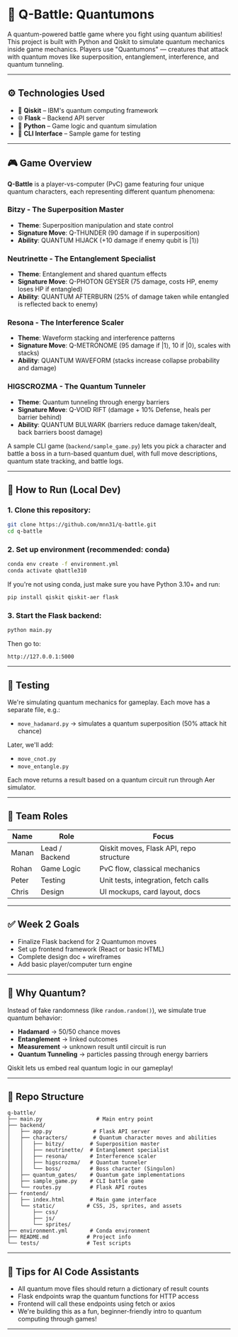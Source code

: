 # 🔮 Q-Battle: Quantumons

A quantum-powered battle game where you fight using quantum abilities! This project is built with Python and Qiskit to simulate quantum mechanics inside game mechanics. Players use "Quantumons" — creatures that attack with quantum moves like superposition, entanglement, interference, and quantum tunneling.

---

## ⚙️ Technologies Used

- 🧠 **Qiskit** – IBM's quantum computing framework
- 🌐 **Flask** – Backend API server
- 🐍 **Python** – Game logic and quantum simulation
- 🎯 **CLI Interface** – Sample game for testing

---

## 🎮 Game Overview

**Q-Battle** is a player-vs-computer (PvC) game featuring four unique quantum characters, each representing different quantum phenomena:

### **Bitzy** - The Superposition Master
- **Theme**: Superposition manipulation and state control
- **Signature Move**: Q-THUNDER (90 damage if in superposition)
- **Ability**: QUANTUM HIJACK (+10 damage if enemy qubit is |1⟩)

### **Neutrinette** - The Entanglement Specialist  
- **Theme**: Entanglement and shared quantum effects
- **Signature Move**: Q-PHOTON GEYSER (75 damage, costs HP, enemy loses HP if entangled)
- **Ability**: QUANTUM AFTERBURN (25% of damage taken while entangled is reflected back to enemy)

### **Resona** - The Interference Scaler
- **Theme**: Waveform stacking and interference patterns
- **Signature Move**: Q-METRONOME (95 damage if |1⟩, 10 if |0⟩, scales with stacks)
- **Ability**: QUANTUM WAVEFORM (stacks increase collapse probability and damage)

### **HIGSCROZMA** - The Quantum Tunneler
- **Theme**: Quantum tunneling through energy barriers
- **Signature Move**: Q-VOID RIFT (damage + 10% Defense, heals per barrier behind)
- **Ability**: QUANTUM BULWARK (barriers reduce damage taken/dealt, back barriers boost damage)

A sample CLI game (`backend/sample_game.py`) lets you pick a character and battle a boss in a turn-based quantum duel, with full move descriptions, quantum state tracking, and battle logs.

---

## 🚀 How to Run (Local Dev)

### 1. Clone this repository:
```bash
git clone https://github.com/mnn31/q-battle.git
cd q-battle
```

### 2. Set up environment (recommended: conda)
```bash
conda env create -f environment.yml
conda activate qbattle310
```

If you're not using conda, just make sure you have Python 3.10+ and run:
```bash
pip install qiskit qiskit-aer flask
```

### 3. Start the Flask backend:
```bash
python main.py
```
Then go to:
```
http://127.0.0.1:5000
```

---

## 🧪 Testing
We're simulating quantum mechanics for gameplay.
Each move has a separate file, e.g.:

- `move_hadamard.py` → simulates a quantum superposition (50% attack hit chance)

Later, we'll add:
- `move_cnot.py`
- `move_entangle.py`

Each move returns a result based on a quantum circuit run through Aer simulator.

---

## 👥 Team Roles
| Name  | Role         | Focus                                 |
|-------|--------------|---------------------------------------|
| Manan | Lead / Backend | Qiskit moves, Flask API, repo structure |
| Rohan | Game Logic   | PvC flow, classical mechanics         |
| Peter | Testing      | Unit tests, integration, fetch calls  |
| Chris | Design       | UI mockups, card layout, docs         |

---

## ✅ Week 2 Goals
- Finalize Flask backend for 2 Quantumon moves
- Set up frontend framework (React or basic HTML)
- Complete design doc + wireframes
- Add basic player/computer turn engine

---

## 🧠 Why Quantum?
Instead of fake randomness (like `random.random()`), we simulate true quantum behavior:

- **Hadamard** → 50/50 chance moves
- **Entanglement** → linked outcomes
- **Measurement** → unknown result until circuit is run
- **Quantum Tunneling** → particles passing through energy barriers

Qiskit lets us embed real quantum logic in our gameplay!

---

## 📁 Repo Structure
```
q-battle/
├── main.py                 # Main entry point
├── backend/
│   ├── app.py             # Flask API server
│   ├── characters/        # Quantum character moves and abilities
│   │   ├── bitzy/        # Superposition master
│   │   ├── neutrinette/  # Entanglement specialist
│   │   ├── resona/       # Interference scaler
│   │   ├── higscrozma/   # Quantum tunneler
│   │   └── boss/         # Boss character (Singulon)
│   ├── quantum_gates/    # Quantum gate implementations
│   ├── sample_game.py    # CLI battle game
│   └── routes.py         # Flask API routes
├── frontend/
│   ├── index.html        # Main game interface
│   └── static/          # CSS, JS, sprites, and assets
│       ├── css/
│       ├── js/
│       └── sprites/
├── environment.yml       # Conda environment
├── README.md            # Project info
└── tests/               # Test scripts
```

---

## 🤖 Tips for AI Code Assistants
- All quantum move files should return a dictionary of result counts
- Flask endpoints wrap the quantum functions for HTTP access
- Frontend will call these endpoints using fetch or axios
- We're building this as a fun, beginner-friendly intro to quantum computing through games!

---